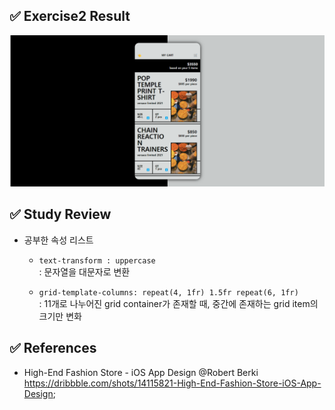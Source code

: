 ## ✅ Exercise2 Result

![alt result2](/exercise2/result2.png)

## ✅ Study Review

- 공부한 속성 리스트

  - `text-transform : uppercase` <br/>
    : 문자열을 대문자로 변환

  - `grid-template-columns: repeat(4, 1fr) 1.5fr repeat(6, 1fr)` <br/>
    : 11개로 나누어진 grid container가 존재할 때, 중간에 존재하는 grid item의 크기만 변화

## ✅ References

- High-End Fashion Store - iOS App Design @Robert Berki <br/>
  <https://dribbble.com/shots/14115821-High-End-Fashion-Store-iOS-App-Design>;
